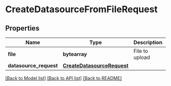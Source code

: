 # CreateDatasourceFromFileRequest


## Properties

Name | Type | Description | Notes
------------ | ------------- | ------------- | -------------
**file** | **bytearray** | File to upload | 
**datasource_request** | [**CreateDatasourceRequest**](CreateDatasourceRequest.md) |  | [optional] 

[[Back to Model list]](../README.md#documentation-for-models) [[Back to API list]](../README.md#documentation-for-api-endpoints) [[Back to README]](../README.md)


